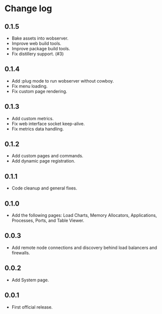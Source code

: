 # Change log

## 0.1.5

* Bake assets into wobserver.
* Improve web build tools.
* Improve package build tools.
* Fix distillery support. (#3)

## 0.1.4

* Add :plug mode to run wobserver without cowboy.
* Fix menu loading.
* Fix custom page rendering.


## 0.1.3

* Add custom metrics.
* Fix web interface socket keep-alive.
* Fix metrics data handling.


## 0.1.2

* Add custom pages and commands.
* Add dynamic page registration.


## 0.1.1

* Code cleanup and general fixes.


## 0.1.0

* Add the following pages: Load Charts, Memory Allocators, Applications, Processes, Ports, and Table Viewer.


## 0.0.3

* Add remote node connections and discovery behind load balancers and firewalls.


## 0.0.2

* Add System page.


## 0.0.1

* First official release.